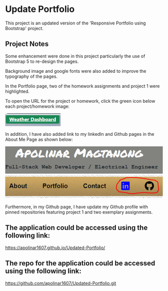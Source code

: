 # Update Portfolio

This project is an updated version of the 'Responsive Portfolio using Bootstrap' project.

## Project Notes

Some enhancement were done in this project particularly the use of Bootstrap 5 to re-design the pages.

Background image and google fonts were also added to improve the typography of the pages.


In the Portfolio page, two of the homework assignments and project 1 were highlighted. 


To open the URL for the project or homework, click the green icon below each project/homework image:


![Project Link](./img/project-link.PNG)


In addition, I have also added link to my linkedIn and Github pages in the About Me Page as shown below:


![Social Media Page](./img/social-media-page.PNG)



Furthermore, in my Github page, I have update my Github profile with pinned repositories featuring project 1 and two exemplary assignments.



## The application could be accessed using the following link:
https://apolinar1607.github.io/Updated-Portfolio/

## The repo for the application could be accessed using the following link:
https://github.com/apolinar1607/Updated-Portfolio.git



